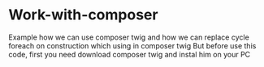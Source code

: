 # Work-with-composer
Example how we can use composer twig and how we can replace cycle foreach on construction which using in composer twig
But before use this code, first you need download composer twig and instal him on your PC 
